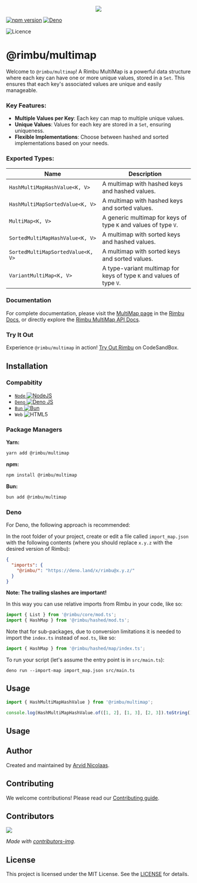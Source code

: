<p align="center">
    <img src="https://github.com/rimbu-org/rimbu/raw/main/assets/rimbu_logo.svg" />
</p>

[![npm version](https://badge.fury.io/js/@rimbu%2Fmultimap.svg)](https://www.npmjs.com/package/@rimbu/multimap) [![Deno](https://shield.deno.dev/x/rimbu)](http://deno.land/x/rimbu)

![Licence](https://img.shields.io/github/license/rimbu-org/rimbu)

# @rimbu/multimap

Welcome to `@rimbu/multimap`! A Rimbu MultiMap is a powerful data structure where each key can have one or more unique values, stored in a `Set`. This ensures that each key's associated values are unique and easily manageable.

### Key Features:

- **Multiple Values per Key**: Each key can map to multiple unique values.
- **Unique Values**: Values for each key are stored in a `Set`, ensuring uniqueness.
- **Flexible Implementations**: Choose between hashed and sorted implementations based on your needs.

### Exported Types:

| Name                              | Description                                                          |
| --------------------------------- | -------------------------------------------------------------------- |
| `HashMultiMapHashValue<K, V>`     | A multimap with hashed keys and hashed values.                       |
| `HashMultiMapSortedValue<K, V>`   | A multimap with hashed keys and sorted values.                       |
| `MultiMap<K, V>`                  | A generic multimap for keys of type `K` and values of type `V`.      |
| `SortedMultiMapHashValue<K, V>`   | A multimap with sorted keys and hashed values.                       |
| `SortedMultiMapSortedValue<K, V>` | A multimap with sorted keys and sorted values.                       |
| `VariantMultiMap<K, V>`           | A type-variant multimap for keys of type `K` and values of type `V`. |

### Documentation

For complete documentation, please visit the [MultiMap page](https://rimbu.org/docs/collections/multimap) in the [Rimbu Docs](https://rimbu.org), or directly explore the [Rimbu MultiMap API Docs](https://rimbu.org/api/rimbu/multimap).

### Try It Out

Experience `@rimbu/multimap` in action! [Try Out Rimbu](https://codesandbox.io/s/github/vitoke/rimbu-sandbox/tree/main?previewwindow=console&view=split&editorsize=65&moduleview=1&module=/src/index.ts) on CodeSandBox.

## Installation

### Compabitity

- [`Node` ![NodeJS](https://img.shields.io/badge/node.js-6DA55F?logo=node.js&logoColor=white)](https://nodejs.org)
- [`Deno` ![Deno JS](https://img.shields.io/badge/deno%20js-000000?logo=deno&logoColor=white)](https://deno.com/runtime)
- [`Bun` ![Bun](https://img.shields.io/badge/Bun-%23000000.svg?logoColor=white)](https://bun.sh/)
- `Web` ![HTML5](https://img.shields.io/badge/html5-%23E34F26.svg?logoColor=white)

### Package Managers

**Yarn:**

```sh
yarn add @rimbu/multimap
```

**npm:**

```sh
npm install @rimbu/multimap
```

**Bun:**

```sh
bun add @rimbu/multimap
```

### Deno

For Deno, the following approach is recommended:

In the root folder of your project, create or edit a file called `import_map.json` with the following contents (where you should replace `x.y.z` with the desired version of Rimbu):

```json
{
  "imports": {
    "@rimbu/": "https://deno.land/x/rimbu@x.y.z/"
  }
}
```

**Note: The trailing slashes are important!**

In this way you can use relative imports from Rimbu in your code, like so:

```ts
import { List } from '@rimbu/core/mod.ts';
import { HashMap } from '@rimbu/hashed/mod.ts';
```

Note that for sub-packages, due to conversion limitations it is needed to import the `index.ts` instead of `mod.ts`, like so:

```ts
import { HashMap } from '@rimbu/hashed/map/index.ts';
```

To run your script (let's assume the entry point is in `src/main.ts`):

`deno run --import-map import_map.json src/main.ts`

## Usage

```ts
import { HashMultiMapHashValue } from '@rimbu/multimap';

console.log(HashMultiMapHashValue.of([1, 2], [1, 3], [2, 3]).toString());
```

## Usage

## Author

Created and maintained by [Arvid Nicolaas](https://github.com/vitoke).

## Contributing

We welcome contributions! Please read our [Contributing guide](https://github.com/rimbu-org/rimbu/blob/main/CONTRIBUTING.md).

## Contributors

<img src = "https://contrib.rocks/image?repo=rimbu-org/rimbu"/>

_Made with [contributors-img](https://contrib.rocks)._

## License

This project is licensed under the MIT License. See the [LICENSE](./LICENSE) for details.
